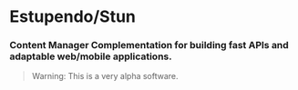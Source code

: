 # Estupendo/Stun
### Content Manager Complementation for building fast APIs and adaptable web/mobile applications.


> Warning: This is a very alpha software.
